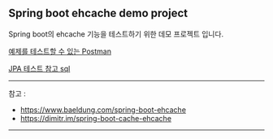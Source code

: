 ## Spring boot ehcache demo project

Spring boot의 ehcache 기능을 테스트하기 위한 데모 프로젝트 입니다.

[예제를 테스트할 수 있는 Postman](./postman_collection.json)

[JPA 테스트 참고 sql](./HR.sql)

* * *

참고 : 
- https://www.baeldung.com/spring-boot-ehcache
- https://dimitr.im/spring-boot-cache-ehcache

* * *